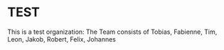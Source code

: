 # TEST
This is a test organization: The Team consists of Tobias, Fabienne, Tim, Leon, Jakob, Robert, Felix, Johannes
